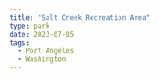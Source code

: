 ```yaml
---
title: "Salt Creek Recreation Area"
type: park
date: 2023-07-05
tags:
  - Port Angeles
  - Washington
---
```

